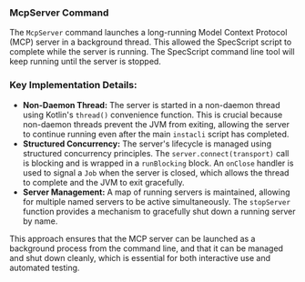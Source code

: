 ### McpServer Command

The `McpServer` command launches a long-running Model Context Protocol (MCP) server in a background thread. This allowed the SpecScript script to complete while the server is running. The SpecScript command line tool will keep running until the server is stopped.

### Key Implementation Details:

*   **Non-Daemon Thread:** The server is started in a non-daemon thread using Kotlin's `thread()` convenience function. This is crucial because non-daemon threads prevent the JVM from exiting, allowing the server to continue running even after the main `instacli` script has completed.
*   **Structured Concurrency:** The server's lifecycle is managed using structured concurrency principles. The `server.connect(transport)` call is blocking and is wrapped in a `runBlocking` block. An `onClose` handler is used to signal a `Job` when the server is closed, which allows the thread to complete and the JVM to exit gracefully.
*   **Server Management:** A map of running servers is maintained, allowing for multiple named servers to be active simultaneously. The `stopServer` function provides a mechanism to gracefully shut down a running server by name.

This approach ensures that the MCP server can be launched as a background process from the command line, and that it can be managed and shut down cleanly, which is essential for both interactive use and automated testing.
